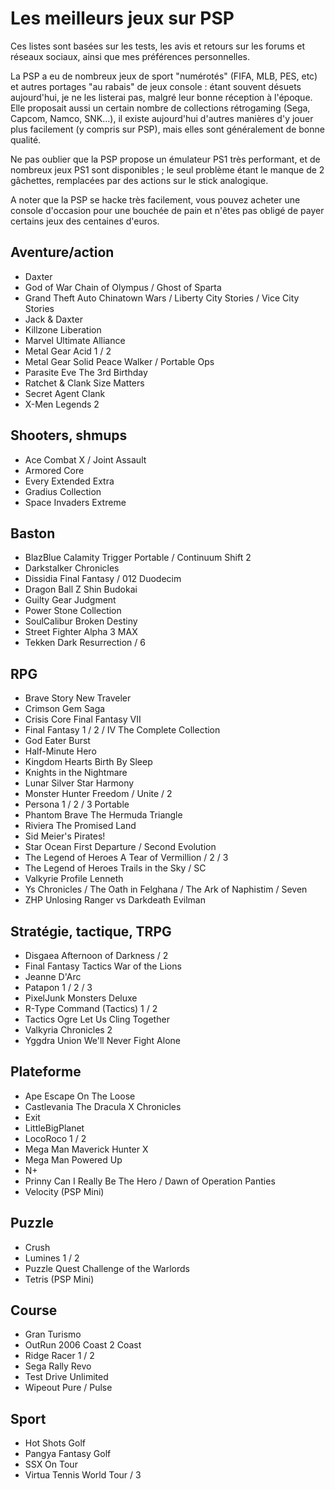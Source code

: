 # Les meilleurs jeux sur PSP

Ces listes sont basées sur les tests, les avis et retours sur les forums et réseaux sociaux, ainsi que mes préférences personnelles.

La PSP a eu de nombreux jeux de sport "numérotés" (FIFA, MLB, PES, etc) et autres portages "au rabais" de jeux console : étant souvent désuets aujourd'hui, je ne les listerai pas, malgré leur bonne réception à l'époque. Elle proposait aussi un certain nombre de collections rétrogaming (Sega, Capcom, Namco, SNK...), il existe aujourd'hui d'autres manières d'y jouer plus facilement (y compris sur PSP), mais elles sont généralement de bonne qualité.

Ne pas oublier que la PSP propose un émulateur PS1 très performant, et de nombreux jeux PS1 sont disponibles ; le seul problème étant le manque de 2 gâchettes, remplacées par des actions sur le stick analogique.

A noter que la PSP se hacke très facilement, vous pouvez acheter une console d'occasion pour une bouchée de pain et n'êtes pas obligé de payer certains jeux des centaines d'euros.

## Aventure/action

- Daxter
- God of War Chain of Olympus / Ghost of Sparta
- Grand Theft Auto Chinatown Wars / Liberty City Stories / Vice City Stories
- Jack & Daxter
- Killzone Liberation
- Marvel Ultimate Alliance
- Metal Gear Acid 1 / 2
- Metal Gear Solid Peace Walker / Portable Ops
- Parasite Eve The 3rd Birthday
- Ratchet & Clank Size Matters
- Secret Agent Clank
- X-Men Legends 2

## Shooters, shmups

- Ace Combat X / Joint Assault
- Armored Core
- Every Extended Extra
- Gradius Collection
- Space Invaders Extreme

## Baston

- BlazBlue Calamity Trigger Portable / Continuum Shift 2
- Darkstalker Chronicles
- Dissidia Final Fantasy / 012 Duodecim
- Dragon Ball Z Shin Budokai
- Guilty Gear Judgment
- Power Stone Collection
- SoulCalibur Broken Destiny
- Street Fighter Alpha 3 MAX
- Tekken Dark Resurrection / 6

## RPG

- Brave Story New Traveler
- Crimson Gem Saga
- Crisis Core Final Fantasy VII
- Final Fantasy 1 / 2 / IV The Complete Collection
- God Eater Burst
- Half-Minute Hero
- Kingdom Hearts Birth By Sleep
- Knights in the Nightmare
- Lunar Silver Star Harmony
- Monster Hunter Freedom / Unite / 2
- Persona 1 / 2 / 3 Portable
- Phantom Brave The Hermuda Triangle
- Riviera The Promised Land
- Sid Meier's Pirates!
- Star Ocean First Departure / Second Evolution
- The Legend of Heroes A Tear of Vermillion / 2 / 3
- The Legend of Heroes Trails in the Sky / SC
- Valkyrie Profile Lenneth
- Ys Chronicles / The Oath in Felghana / The Ark of Naphistim / Seven
- ZHP Unlosing Ranger vs Darkdeath Evilman

## Stratégie, tactique, TRPG

- Disgaea Afternoon of Darkness / 2
- Final Fantasy Tactics War of the Lions
- Jeanne D'Arc
- Patapon 1 / 2 / 3
- PixelJunk Monsters Deluxe
- R-Type Command (Tactics) 1 / 2
- Tactics Ogre Let Us Cling Together
- Valkyria Chronicles 2
- Yggdra Union We'll Never Fight Alone

## Plateforme

- Ape Escape On The Loose
- Castlevania The Dracula X Chronicles
- Exit
- LittleBigPlanet
- LocoRoco 1 / 2
- Mega Man Maverick Hunter X
- Mega Man Powered Up
- N+
- Prinny Can I Really Be The Hero / Dawn of Operation Panties
- Velocity (PSP Mini)

## Puzzle

- Crush
- Lumines 1 / 2
- Puzzle Quest Challenge of the Warlords
- Tetris (PSP Mini)

## Course

- Gran Turismo
- OutRun 2006 Coast 2 Coast
- Ridge Racer 1 / 2
- Sega Rally Revo
- Test Drive Unlimited
- Wipeout Pure / Pulse

## Sport

- Hot Shots Golf
- Pangya Fantasy Golf
- SSX On Tour
- Virtua Tennis World Tour / 3

